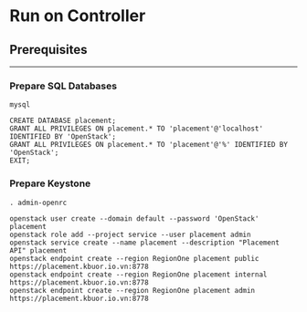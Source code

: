 # Run on Controller
## Prerequisites
---
### Prepare SQL Databases
```shell
mysql
```
```shell
CREATE DATABASE placement;
GRANT ALL PRIVILEGES ON placement.* TO 'placement'@'localhost' IDENTIFIED BY 'OpenStack';
GRANT ALL PRIVILEGES ON placement.* TO 'placement'@'%' IDENTIFIED BY 'OpenStack';
EXIT;
```
### Prepare Keystone
```shell
. admin-openrc
```
```shell
openstack user create --domain default --password 'OpenStack' placement
openstack role add --project service --user placement admin
openstack service create --name placement --description "Placement API" placement
openstack endpoint create --region RegionOne placement public https://placement.kbuor.io.vn:8778
openstack endpoint create --region RegionOne placement internal https://placement.kbuor.io.vn:8778
openstack endpoint create --region RegionOne placement admin https://placement.kbuor.io.vn:8778
```

